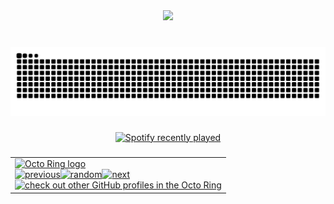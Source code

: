 <div align="center">
<img src="https://c.tenor.com/Daf-ym8YubwAAAAC/tenor.gif">
</div>

###

<br clear="both">

<img src="https://raw.githubusercontent.com/itsmeadarsh2008/itsmeadarsh2008/output/snake.svg" alt="Snake animation" />

###

<div align="center">
  <a href="https://open.spotify.com/user/b0i1ugfsgk5uph8lh3jox118r">
    <img src="https://spotify-recently-played-readme.vercel.app/api?user=b0i1ugfsgk5uph8lh3jox118r&count=5&unique=true" alt="Spotify recently played"  />
  </a>
</div>

###

<table align="center"><tbody><tr><td><a href="https://octo-ring.com/"><img src="https://octo-ring.com/static/img/widget/top.png" width="99%" alt="Octo Ring logo" align="top"></a><br><a href="https://octo-ring.com/p/itsmeadarsh2008/prev"><img src="https://octo-ring.com/static/img/widget/prev.png" width="33%" alt="previous" align="top" title="previous profile"></a><a href="https://octo-ring.com/p/itsmeadarsh2008/random"><img src="https://octo-ring.com/static/img/widget/random.png" width="33%" alt="random" align="top" title="random profile"></a><a href="https://octo-ring.com/p/itsmeadarsh2008/next"><img src="https://octo-ring.com/static/img/widget/next.png" width="33%" alt="next" align="top" title="next profile"></a><br><a href="https://octo-ring.com/"><img src="https://octo-ring.com/static/img/widget/bottom.png" width="99%" alt="check out other GitHub profiles in the Octo Ring" align="top"></a></td></tr></tbody></table>
